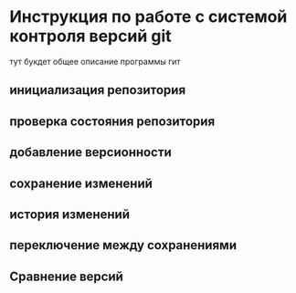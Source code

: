 # Инструкция по работе с системой контроля версий git

тут букдет общее описание программы гит

## инициализация репозитория

## проверка состояния репозитория

## добавление версионности

## сохранение изменений

## история изменений

## переключение между сохранениями

## Сравнение версий

## 
